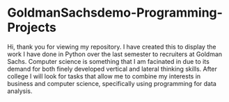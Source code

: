 # GoldmanSachsdemo-Programming-Projects
Hi, thank you for viewing my repository. I have created this to display the work I have done in Python over the last semester to recruiters at Goldman Sachs. Computer science is something that I am facinated in due to its demand for both finely developed vertical and lateral thinking skills. After college I will look for tasks that allow me to combine my interests in business and computer science, specifically using programming for data analysis.
